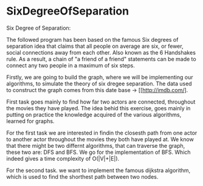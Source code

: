 # SixDegreeOfSeparation


Six Degree of Separation:

The followed program has been based on the famous
Six degrees of separation idea that claims that all people on average are six, or fewer, social connections away from each other.
Also known as the 6 Handshakes rule. As a result, a chain of "a friend of a friend" statements can be made to connect any two people in a maximum of six steps.

Firstly, we are going to build the graph, where we will be implementing our algorithms, to simulate the theory of six dregee separation. The data used to construct the
graph comes from this date base -> [[http://imdb.com/].

First task goes mainly to find how far two actors are connected, throughout the movies they have played.
The idea behid this exercise, goes mainly in putting on practice the knowledge acquired of the various algorithms, learned for graphs.

For the first task we are interested in findin the closesth path from one actor to another actor throughout the movies they both have played at.
We know that there might be two differnt algorithms, that can traverse the graph, these two are: DFS and BFS. We go for the implementation of BFS. Which indeed gives 
a time complexity of O(|V|+|E|).


For the second task. we want to implement the famous dijkstra algorithm, which is used to find the shorthest path between two nodes.
